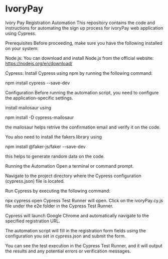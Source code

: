 # IvoryPay

Ivory Pay  Registration Automation
This repository contains the code and instructions for automating the sign up  process for ivoryPay web application using Cypress.

Prerequisites
Before proceeding, make sure you have the following installed on your system:

Node.js: You can download and install Node.js from the official website: https://nodejs.org/en/download/

Cypress: Install Cypress using npm by running the following command:


npm install cypress --save-dev

Configuration
Before running the automation script, you need to configure the application-specific settings.

install mailosaur using 

npm install -D cypress-mailosaur

the mailosaur helps retrive the confirmation email and verify it on the code.

You also need to install the fakers library using 

npm install @faker-js/faker --save-dev

this helps to generate random data on the code. 

Running the Automation
Open a terminal or command prompt.

Navigate to the project directory where the Cypress configuration (cypress.json) file is located.

Run Cypress by executing the following command:


npx cypress open
Cypress Test Runner will open. Click on the ivoryPay.cy.js file under the e2e folder in the Cypress Test Runner.

Cypress will launch Google Chrome and automatically navigate to the specified registration URL.

The automation script will fill in the registration form fields using the configuration you set in cypress.json and submit the form.

You can see the test execution in the Cypress Test Runner, and it will output the results and any potential errors or verification messages.
